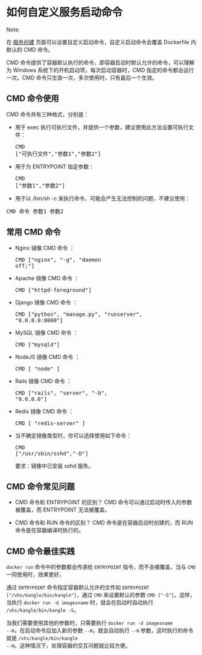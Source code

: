 # 如何自定义服务启动命令

<span>Note:</span><div class="alertContent">在 [服务创建](http://support.c.163.com/wiki/md.html#!容器服务/服务管理/使用指南/创建无状态服务.md) 页面可以设置自定义启动命令，自定义启动命令会覆盖 Dockerfile 内默认的 CMD 命令。</div>

CMD 命令提供了容器默认执行的命令，即容器启动时默认允许的命令，可以理解为 Windows 系统下的开机启动项，每次启动容器时，CMD 指定的命令都会运行一次。CMD 命令只生效一次，多次使用时，只有最后一个生效。

## CMD 命令使用 
CMD 命令共有三种格式，分别是：

* 用于 exec 执行可执行文件，并提供一个参数，建议使用此方法设置可执行文件：<pre>CMD ["可执行文件","参数1","参数2"]</pre>

* 用于为 ENTRYPOINT 指定参数：<pre>CMD ["参数1","参数2"]</pre>

* 用于以 /bin/sh -c 来执行命令，可能会产生无法控制的问题，不建议使用：
<pre>CMD 命令 参数1 参数2</pre>

## 常用 CMD 命令
* Nginx 镜像 CMD 命令 ：<pre>CMD ["nginx", "-g", "daemon off;"]</pre>
* Apache 镜像 CMD 命令 ：<pre>CMD ["httpd-foreground"]</pre>
* Django 镜像 CMD 命令 ：<pre>CMD ["python", "manage.py", "runserver", "0.0.0.0:8000"]</pre>
* MySQL 镜像 CMD 命令 ：<pre>CMD ["mysqld"]</pre>
* NodeJS 镜像 CMD 命令 ：<pre>CMD [ "node" ]</pre>
* Rails 镜像 CMD 命令 ：<pre>CMD ["rails", "server", "-b", "0.0.0.0"]</pre>
* Redis 镜像 CMD 命令 ：<pre>CMD [ "redis-server" ]</pre>
* 当不确定镜像类型时，你可以选择使用如下命令：<pre>CMD ["/usr/sbin/sshd","-D"]</pre>要求：镜像中已安装 sshd 服务。

## CMD 命令常见问题 

* CMD 命令和 ENTRYPOINT 的区别？
CMD 命令可以通过启动时传入的参数被覆盖，而 ENTRYPOINT 无法被覆盖。

* CMD 命令和 RUN 命令的区别？
CMD 命令是在容器启动时创建的，而 RUN 命令是在容器编译时执行的。

## CMD 命令最佳实践 
<code>docker run</code> 命令中的参数都会传递给 <code>ENTRYPOINT</code> 指令，而不会被覆盖，当与 <code>CMD</code> 一同使用时，效果更好。 

通过 <code>ENTRYPOINT</code> 命令指定容器默认允许的文件如 <code>ENTRYPOINT ["/vhs/kangle/bin/kangle"]</code>，通过 <code>CMD</code> 来设置默认的参数 <code>CMD ["-S"]</code>。这样，当执行 <code>docker run -d imagesname</code> 时，就会在启动时自动执行 <code>/vhs/kangle/bin/kangle -S</code>。

当我们需要使用其他的参数时，只需要执行 <code>docker run -d imagesname --H</code>，在启动命令后加入新的参数 <code>--H</code>，就会自动执行 <code>--H</code> 参数，这时执行的命令就是 <code>/vhs/kangle/bin/kangle --H</code>。这种情况下，处理容器的交互问题就比较方便。